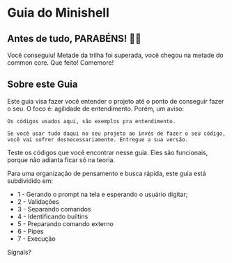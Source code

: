 # Guia do Minishell

## Antes de tudo, PARABÉNS! 🥳🥳
Você conseguiu! Metade da trilha foi superada, você chegou na metade do common core. Que feito! Comemore!

## Sobre este Guia

Este guia visa fazer você entender o projeto até o ponto de conseguir fazer o seu. O foco é: agilidade de entendimento. Porém, um aviso:

```
Os códigos usados aqui, são exemplos pra entendimento.

Se você usar tudo daqui no seu projeto ao invés de fazer o seu código, você vai sofrer desnecessariamente. Entregue a sua versão.
```

Teste os códigos que você encontrar nesse guia. Eles são funcionais, porque não adianta ficar só na teoria.

Para uma organização de pensamento e busca rápida, este guia está subdividido em:

- 1 - Gerando o prompt na tela e esperando o usuário digitar;
- 2 - Validações
- 3 - Separando comandos
- 4 - Identificando builtins
- 5 - Preparando comando externo
- 6 - Pipes
- 7 - Execução

Signals?